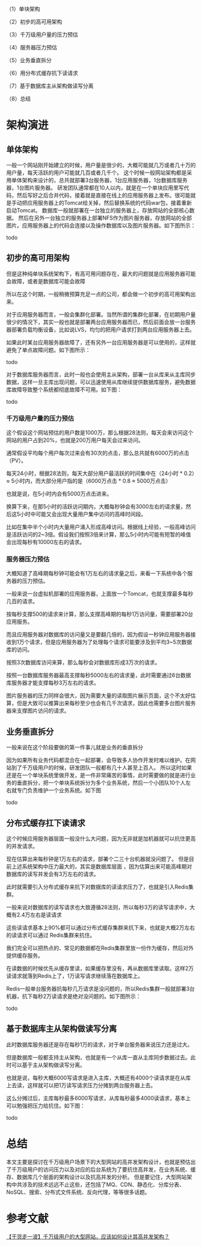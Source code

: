 
（1）单块架构

（2）初步的高可用架构

（3）千万级用户量的压力预估

（4）服务器压力预估

（5）业务垂直拆分

（6）用分布式缓存抗下读请求

（7）基于数据库主从架构做读写分离

（8）总结

# 架构演进
## 单体架构
一般一个网站刚开始建立的时候，用户量是很少的，大概可能就几万或者几十万的用户量，每天活跃的用户可能就几百或者几千个。
这个时候一般网站架构都是采用单体架构来设计的，总共就部署3台服务器，1台应用服务器，1台数据库服务器，1台图片服务器。
研发团队通常都在10人以内，就是在一个单块应用里写代码，然后写好之后合并代码，接着就是直接在线上的应用服务器上发布。很可能就是手动把应用服务器上的Tomcat给关掉，然后替换系统的代码war包，接着重新启动Tomcat。
数据库一般就部署在一台独立的服务器上，存放网站的全部核心数据。
然后在另外一台独立的服务器上部署NFS作为图片服务器，存放网站的全部图片。应用服务器上的代码会连接以及操作数据库以及图片服务器。如下图所示：

todo

## 初步的高可用架构
但是这种纯单块系统架构下，有高可用问题存在，最大的问题就是应用服务器可能会故障，或者是数据库可能会故障

所以在这个时期，一般稍微预算充足一点的公司，都会做一个初步的高可用架构出来。

对于应用服务器而言，一般会集群化部署。当然所谓的集群化部署，在初期用户量很少的情况下，其实一般也就是部署两台应用服务器而已，然后前面会放一台服务器部署负载均衡设备，比如说LVS，均匀的把用户请求打到两台应用服务器上去。

如果此时某台应用服务器故障了，还有另外一台应用服务器是可以使用的，这样就避免了单点故障问题。如下图所示：

todo

对于数据库服务器而言，此时一般也会使用主从架构，部署一台从库来从主库同步数据，这样一旦主库出现问题，可以迅速使用从库继续提供数据库服务，避免数据库故障导致整个系统都彻底故障不可用。如下图：

todo

### 千万级用户量的压力预估
这个假设这个网站预估的用户数是1000万，那么根据28法则，每天会来访问这个网站的用户占到20%，也就是200万用户每天会过来访问。

通常假设平均每个用户每次过来会有30次的点击，那么总共就有6000万的点击（PV）。

每天24小时，根据28法则，每天大部分用户最活跃的时间集中在（24小时 * 0.2）≈ 5小时内，而大部分用户指的是（6000万点击 * 0.8 ≈ 5000万点击）

也就是说，在5小时内会有5000万点击进来。

换算下来，在那5小时的活跃访问期内，大概每秒钟会有3000左右的请求量，然后这5小时中可能又会出现大量用户集中访问的高峰时间段。

比如在集中半个小时内大量用户涌入形成高峰访问。根据线上经验，一般高峰访问是活跃访问的2~3倍。假设我们按照3倍来计算，那么5小时内可能有短暂的峰值会出现每秒有10000左右的请求。

### 服务器压力预估
大概知道了高峰期每秒钟可能会有1万左右的请求量之后，来看一下系统中各个服务器的压力预估。

一般来说一台虚拟机部署的应用服务器，上面放一个Tomcat，也就支撑最多每秒几百的请求。

按每秒支撑500的请求来计算，那么支撑高峰期的每秒1万访问量，需要部署20台应用服务。

而且应用服务器对数据库的访问量又是要翻几倍的，因为假设一秒钟应用服务器接收到1万个请求，但是应用服务器为了处理每个请求可能要涉及到平均3~5次数据库的访问。

按照3次数据库访问来算，那么每秒会对数据库形成3万次的请求。

按照一台数据库服务器最高支撑每秒5000左右的请求量，此时需要通过6台数据库服务器才能支撑每秒3万左右的请求。

图片服务器的压力同样会很大，因为需要大量的读取图片展示页面，这个不太好估算，但是大致可以推算出来每秒至少也会有几千次请求，因此也需要多台图片服务器来支撑图片访问的请求。


## 业务垂直拆分
一般来说在这个阶段要做的第一件事儿就是业务的垂直拆分

因为如果所有业务代码都混合在一起部署，会导致多人协作开发时难以维护。在网站到了千万级用户的时候，研发团队一般都有几十人甚至上百人。
所以这时如果还是在一个单块系统里做开发，是一件非常痛苦的事情，此时需要做的就是进行业务的垂直拆分，把一个单块系统拆分为多个业务系统，然后一个小团队10个人左右就专门负责维护一个业务系统。如下图

todo

## 分布式缓存扛下读请求
这个时候应用服务器层面一般没什么大问题，因为无非就是加机器就可以抗住更高的并发请求。

现在估算出来每秒钟是1万左右的请求，部署个二三十台机器就没问题了。
但是目前上述系统架构中压力最大的，其实是数据库层面 ，因为估算出来可能高峰期对数据库的读写并发会有3万左右的请求。

此时就需要引入分布式缓存来抗下对数据库的读请求压力了，也就是引入Redis集群。

一般来说对数据库的读写请求也大致遵循28法则，所以每秒3万的读写请求中，大概有2.4万左右是读请求

这些读请求基本上90%都可以通过分布式缓存集群来抗下来，也就是大概2万左右的读请求可以通过 Redis集群来抗住。

我们完全可以把热点的、常见的数据都在Redis集群里放一份作为缓存，然后对外提供缓存服务。

在读数据的时候优先从缓存里读，如果缓存里没有，再从数据库里读取。这样2万读请求就落到Redis上了，1万读写请求继续落在数据库上。

Redis一般单台服务器抗每秒几万请求是没问题的，所以Redis集群一般就部署3台机器，抗下每秒2万读请求是绝对没问题的。如下图所示：

todo 

## 基于数据库主从架构做读写分离
此时数据库服务器还是存在每秒1万的请求，对于单台服务器来说压力还是过大。

但是数据库一般都支持主从架构，也就是有一个从库一直从主库同步数据过去。此时可以基于主从架构做读写分离。

也就是说，每秒大概6000写请求是进入主库，大概还有4000个读请求是在从库上去读，这样就可以把1万读写请求压力分摊到两台服务器上去。

这么分摊过后，主库每秒最多6000写请求，从库每秒最多4000读请求，基本上可以勉强把压力给抗住。如下图：

todo 

# 总结
本文主要是探讨在千万级用户场景下的大型网站的高并发架构设计，也就是预估出了千万级用户的访问压力以及对应的后台系统为了要抗住高并发，在业务系统、缓存、数据库几个层面的架构设计以及抗高并发的分析。
但是要记住，大型网站架构中共涉及的技术远远不止这些，还包括了MQ、CDN、静态化、分库分表、NoSQL、搜索、分布式文件系统、反向代理，等等很多话题。


# 参考文献
[【干货走一波】千万级用户的大型网站，应该如何设计其高并发架构？](https://juejin.im/post/5cceee97f265da03b20442df#heading-4)